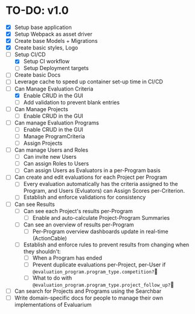 # TO-DO: v1.0

- [x] Setup base application
- [x] Setup Webpack as asset driver
- [x] Create base Models + Migrations
- [x] Create basic styles, Logo
- [ ] Setup CI/CD
  - [x] Setup CI workflow
  - [ ] Setup Deployment targets
- [ ] Create basic Docs
- [ ] Leverage cache to speed up container set-up time in CI/CD
- [ ] Can Manage Evaluation Criteria
  - [x] Enable CRUD in the GUI
  - [ ] Add validation to prevent blank entries
- [ ] Can Manage Projects
  - [ ] Enable CRUD in the GUI
- [ ] Can manage Evaluation Programs
  - [ ] Enable CRUD in the GUI
  - [ ] Manage ProgramCriteria
  - [ ] Assign Projects
- [ ] Can manage Users and Roles
  - [ ] Can invite new Users
  - [ ] Can assign Roles to Users
  - [ ] Can assign Users as Evaluators in a per-Program basis
- [ ] Can create and edit evaluations for each Project per Program
  - [ ] Every evaluation automatically has the criteria assigned to the Program, and Users (Evluators) can Assign Scores per-Criterion.
  - [ ] Establish and enforce validations for consistency
- [ ] Can see Results
  - [ ] Can see each Project's results per-Program
    - [ ] Enable and auto-calculate Project-Program Summaries
  - [ ] Can see an overview of results per-Program
    - [ ] Per-Program overview dashboards update in real-time (ActionCable)
  - [ ] Establish and enforce rules to prevent results from changing when they shouldn't:
    - [ ] When a Program has ended
    - [ ] Prevent duplicate evaluations per-Project, per-User if `@evaluation_program.program_type.competition?`
    - [ ] What to do with `@evaluation_program.program_type.project_follow_up?`
- [ ] Can search for Projects and Programs using the Searchbar
- [ ] Write domain-specific docs for people to manage their own implementations of Evaluarium